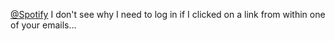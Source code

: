 <a href="http://twitter.com/Spotify">@Spotify</a> I don't see why I need to log in if I clicked on a link from within one of your emails...